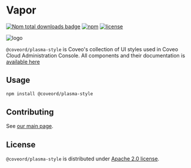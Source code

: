 # Vapor

[![Npm total downloads badge](https://img.shields.io/npm/dt/@coveord/plasma-style.svg?style=flat-square)](https://www.npmjs.com/package/@coveord/plasma-style)
[![npm](https://img.shields.io/npm/v/coveo-styleguide.svg?maxAge=2592000&style=flat-square)](https://www.npmjs.com/package/@coveord/plasma-style)
[![license](https://img.shields.io/hexpm/l/plug.svg?style=flat-square)](../../LICENSE)

![logo](vapor.gif)

`@coveord/plasma-style` is Coveo's collection of UI styles used in Coveo Cloud Administration Console. All components and their documentation is [available here](https://plasma.coveo.com/)

## Usage

```bash
npm install @coveord/plasma-style
```

## Contributing

See [our main page](https://github.com/coveo/plasma#plasma).

## License

`@coveord/plasma-style` is distributed under [Apache 2.0 license](../../LICENSE).
